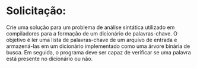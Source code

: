 # Solicitação:
Crie uma solução para um problema de análise sintática utilizado em compiladores para a formação de um dicionário de palavras-chave. O objetivo é ler uma lista de palavras-chave de um arquivo de entrada e armazená-las em um dicionário implementado como uma árvore binária de busca. Em seguida, o programa deve ser capaz de verificar se uma palavra está presente no dicionário ou não.